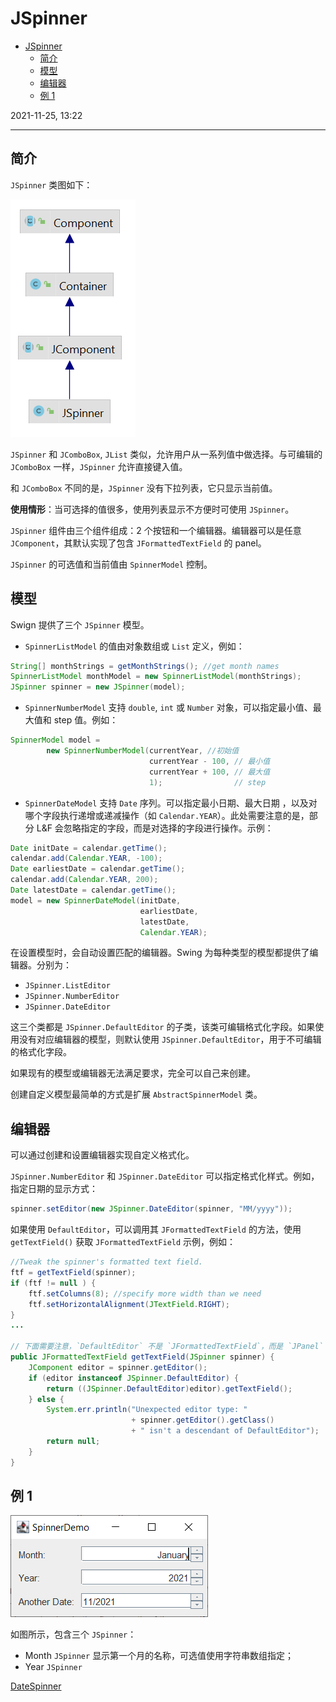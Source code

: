# JSpinner

- [JSpinner](#jspinner)
  - [简介](#简介)
  - [模型](#模型)
  - [编辑器](#编辑器)
  - [例 1](#例-1)

2021-11-25, 13:22
***

## 简介

`JSpinner` 类图如下：

![](images/2021-11-25-11-25-39.png)

`JSpinner` 和 `JComboBox`, `JList` 类似，允许用户从一系列值中做选择。与可编辑的 `JComboBox` 一样，`JSpinner` 允许直接键入值。

和 `JComboBox` 不同的是，`JSpinner` 没有下拉列表，它只显示当前值。

**使用情形**：当可选择的值很多，使用列表显示不方便时可使用 `JSpinner`。

`JSpinner` 组件由三个组件组成：2 个按钮和一个编辑器。编辑器可以是任意 `JComponent`，其默认实现了包含 `JFormattedTextField` 的 panel。

`JSpinner` 的可选值和当前值由 `SpinnerModel` 控制。

## 模型

Swign 提供了三个 `JSpinner` 模型。

- `SpinnerListModel` 的值由对象数组或 `List` 定义，例如：

```java
String[] monthStrings = getMonthStrings(); //get month names
SpinnerListModel monthModel = new SpinnerListModel(monthStrings);
JSpinner spinner = new JSpinner(model);
```

- `SpinnerNumberModel` 支持 `double`, `int` 或 `Number` 对象，可以指定最小值、最大值和 step 值。例如：

```java
SpinnerModel model =
        new SpinnerNumberModel(currentYear, //初始值
                               currentYear - 100, // 最小值
                               currentYear + 100, // 最大值
                               1);                // step
```

- `SpinnerDateModel` 支持 `Date` 序列。可以指定最小日期、最大日期 ，以及对哪个字段执行递增或递减操作（如 `Calendar.YEAR`）。此处需要注意的是，部分 L&F 会忽略指定的字段，而是对选择的字段进行操作。示例：

```java
Date initDate = calendar.getTime();
calendar.add(Calendar.YEAR, -100);
Date earliestDate = calendar.getTime();
calendar.add(Calendar.YEAR, 200);
Date latestDate = calendar.getTime();
model = new SpinnerDateModel(initDate,
                             earliestDate,
                             latestDate,
                             Calendar.YEAR);
```

在设置模型时，会自动设置匹配的编辑器。Swing 为每种类型的模型都提供了编辑器。分别为：

- `JSpinner.ListEditor`
- `JSpinner.NumberEditor`
- `JSpinner.DateEditor`

这三个类都是 `JSpinner.DefaultEditor` 的子类，该类可编辑格式化字段。如果使用没有对应编辑器的模型，则默认使用 `JSpinner.DefaultEditor`，用于不可编辑的格式化字段。

如果现有的模型或编辑器无法满足要求，完全可以自己来创建。

创建自定义模型最简单的方式是扩展 `AbstractSpinnerModel` 类。

## 编辑器

可以通过创建和设置编辑器实现自定义格式化。

`JSpinner.NumberEditor` 和 `JSpinner.DateEditor` 可以指定格式化样式。例如，指定日期的显示方式：

```java
spinner.setEditor(new JSpinner.DateEditor(spinner, "MM/yyyy"));
```

如果使用 `DefaultEditor`，可以调用其 `JFormattedTextField` 的方法，使用 `getTextField()` 获取 `JFormattedTextField` 示例，例如：

```java
//Tweak the spinner's formatted text field.
ftf = getTextField(spinner);
if (ftf != null ) {
    ftf.setColumns(8); //specify more width than we need
    ftf.setHorizontalAlignment(JTextField.RIGHT);
}
...

// 下面需要注意，`DefaultEditor` 不是 `JFormattedTextField`，而是 `JPanel`
public JFormattedTextField getTextField(JSpinner spinner) {
    JComponent editor = spinner.getEditor();
    if (editor instanceof JSpinner.DefaultEditor) {
        return ((JSpinner.DefaultEditor)editor).getTextField();
    } else {
        System.err.println("Unexpected editor type: "
                           + spinner.getEditor().getClass()
                           + " isn't a descendant of DefaultEditor");
        return null;
    }
}
```

## 例 1

![](images/2021-11-25-12-38-48.png)

如图所示，包含三个 `JSpinner`：

- Month `JSpinner` 显示第一个月的名称，可选值使用字符串数组指定；
- Year `JSpinner` 

[DateSpinner](../src/main/java/mjw/swing/spinner/DateSpinner.java)
